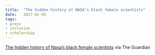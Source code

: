 ```yaml
---
title:  "The hidden history of NASA’s black female scientists"
date:   2017-02-05
tags:
- press 
- inclusion
- scholarship
---
```


[The hidden history of Nasa’s black female scientists](https://www.theguardian.com/books/2017/feb/05/hidden-figures-black-female-scientists-african-americans-margot-lee-shetterly-space-race) via The Guardian
